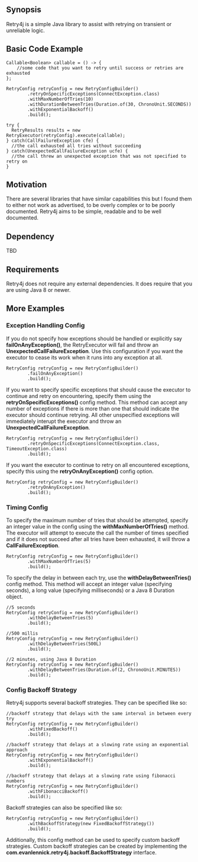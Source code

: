 ## Synopsis

Retry4j is a simple Java library to assist with retrying on transient or unreliable logic.

## Basic Code Example

    Callable<Boolean> callable = () -> {
        //some code that you want to retry until success or retries are exhausted
    };

    RetryConfig retryConfig = new RetryConfigBuilder()
            .retryOnSpecificExceptions(ConnectException.class)
            .withMaxNumberOfTries(10)
            .withDurationBetweenTries(Duration.of(30, ChronoUnit.SECONDS))
            .withExponentialBackoff()
            .build();
            
    try {  
      RetryResults results = new RetryExecutor(retryConfig).execute(callable);
    } catch(CallFailureException cfe) {
      //the call exhausted all tries without succeeding
    } catch(UnexpectedCallFailureException ucfe) {
      //the call threw an unexpected exception that was not specified to retry on
    }

## Motivation

There are several libraries that have similar capabilities this but I found them to either not work as advertised, to be overly complex or to be poorly documented. Retry4j aims to be simple, readable and to be well documented.

## Dependency

TBD

## Requirements

Retry4j does not require any external dependencies. It does require that you are using Java 8 or newer.

## More Examples

### Exception Handling Config

If you do not specify how exceptions should be handled or explicitly say **failOnAnyException()**, the RetryExecutor will fail and throw an **UnexpectedCallFailureException**. Use this configuration if you want the executor to cease its work when it runs into any exception at all.

    RetryConfig retryConfig = new RetryConfigBuilder()
            .failOnAnyException()
            .build();

If you want to specify specific exceptions that should cause the executor to continue and retry on encountering, specify them using the **retryOnSpecificExceptions()** config method. This method can accept any number of exceptions if there is more than one that should indicate the executor should continue retrying. All other unspecified exceptions will immediately interupt the executor and throw an **UnexpectedCallFailureException**.

    RetryConfig retryConfig = new RetryConfigBuilder()
            .retryOnSpecificExceptions(ConnectException.class, TimeoutException.class)
            .build();

If you want the executor to continue to retry on all encountered exceptions, specify this using the **retryOnAnyException()** config option.

    RetryConfig retryConfig = new RetryConfigBuilder()
            .retryOnAnyException()
            .build();

### Timing Config

To specify the maximum number of tries that should be attempted, specify an integer value in the config using the **withMaxNumberOfTries()** method. The executor will attempt to execute the call the number of times specified and if it does not succeed after all tries have been exhausted, it will throw a **CallFailureException**.

    RetryConfig retryConfig = new RetryConfigBuilder()
            .withMaxNumberOfTries(5)
            .build();

To specify the delay in between each try, use the **withDelayBetweenTries()** config method. This method will accept an integer value (specifying seconds), a long value (specifying milliseconds) or a Java 8 Duration object.

    //5 seconds
    RetryConfig retryConfig = new RetryConfigBuilder()
            .withDelayBetweenTries(5)
            .build();

    //500 millis
    RetryConfig retryConfig = new RetryConfigBuilder()
            .withDelayBetweenTries(500L)
            .build();

    //2 minutes, using Java 8 Duration
    RetryConfig retryConfig = new RetryConfigBuilder()
            .withDelayBetweenTries(Duration.of(2, ChronoUnit.MINUTES))
            .build();
            

### Config Backoff Strategy

Retry4j supports several backoff strategies. They can be specified like so:

    //backoff strategy that delays with the same interval in between every try
    RetryConfig retryConfig = new RetryConfigBuilder()
            .withFixedBackoff()
            .build();

    //backoff strategy that delays at a slowing rate using an exponential approach
    RetryConfig retryConfig = new RetryConfigBuilder()
            .withExponentialBackoff()
            .build();

    //backoff strategy that delays at a slowing rate using fibonacci numbers
    RetryConfig retryConfig = new RetryConfigBuilder()
            .withFibonacciBackoff()
            .build();

Backoff strategies can also be specified like so:

    RetryConfig retryConfig = new RetryConfigBuilder()
            .withBackoffStrategy(new FixedBackoffStrategy())
            .build();

Additionally, this config method can be used to specify custom backoff strategies. Custom backoff strategies can be created by implementing the **com.evanlennick.retry4j.backoff.BackoffStrategy** interface.
